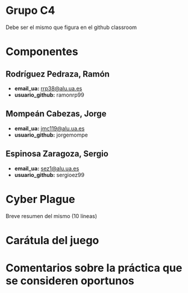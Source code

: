 # Grupo C4
Debe ser el mismo que figura en el github classroom

# Componentes

## Rodríguez Pedraza, Ramón
- **email_ua:** rrp38@alu.ua.es
- **usuario_github:** ramonrp99

## Mompeán Cabezas, Jorge
- **email_ua:** jmc119@alu.ua.es
- **usuario_github:** jorgemompe

## Espinosa Zaragoza, Sergio
- **email_ua:** sez1@alu.ua.es
- **usuario_github:** sergioez99


# Cyber Plague
Breve resumen del mismo (10 líneas)

# Carátula del juego

# Comentarios sobre la práctica que se consideren oportunos
